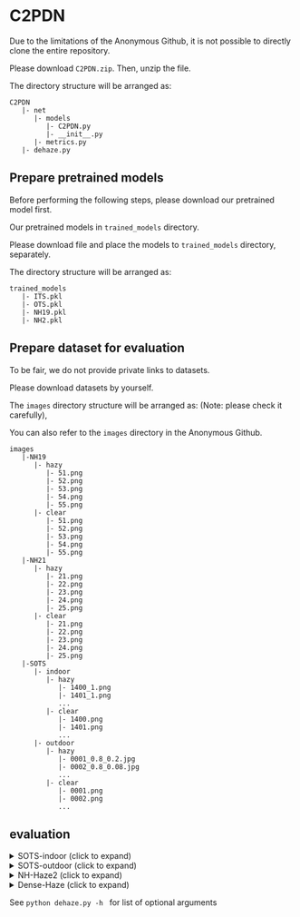 # C2PDN

Due to the limitations of the Anonymous Github, it is not possible to directly clone the entire repository.

Please download `C2PDN.zip`. Then, unzip the file.

The directory structure will be arranged as:

```
C2PDN
   |- net
      |- models
         |- C2PDN.py 
         |- __init__.py 
      |- metrics.py
   |- dehaze.py
```

## Prepare pretrained models

Before performing the following steps, please download our pretrained model first.

Our pretrained models in `trained_models` directory.

Please download file and place the models to `trained_models` directory, separately.

The directory structure will be arranged as:

```
trained_models
   |- ITS.pkl
   |- OTS.pkl
   |- NH19.pkl
   |- NH2.pkl
```

## Prepare dataset for evaluation

To be fair, we do not provide private links to datasets. 

Please download datasets by yourself.

The `images` directory structure will be arranged as: (Note: please check it carefully), 

You can also refer to the `images` directory in the Anonymous Github.

```
images
   |-NH19
      |- hazy 
         |- 51.png 
         |- 52.png
         |- 53.png 
         |- 54.png
         |- 55.png 
      |- clear
         |- 51.png 
         |- 52.png
         |- 53.png 
         |- 54.png
         |- 55.png 
   |-NH21
      |- hazy 
         |- 21.png 
         |- 22.png
         |- 23.png 
         |- 24.png
         |- 25.png 
      |- clear
         |- 21.png 
         |- 22.png
         |- 23.png 
         |- 24.png
         |- 25.png 
   |-SOTS
      |- indoor
         |- hazy
            |- 1400_1.png 
            |- 1401_1.png 
            ...
         |- clear
            |- 1400.png 
            |- 1401.png
            ...
      |- outdoor
         |- hazy
            |- 0001_0.8_0.2.jpg 
            |- 0002_0.8_0.08.jpg
            ...
         |- clear
            |- 0001.png 
            |- 0002.png
            ...
```


## evaluation
<details>
<summary>SOTS-indoor (click to expand) </summary>

`python dehaze.py -d indoor`
</details>

<details>
<summary>SOTS-outdoor (click to expand) </summary>

`python dehaze.py -d outdoor`
</details>

<details>
<summary>NH-Haze2 (click to expand) </summary>

`python dehaze.py -d NH2`
</details>

<details>
<summary>Dense-Haze (click to expand) </summary>

`python dehaze.py -d dense`
</details>

See `python dehaze.py -h ` for list of optional arguments
